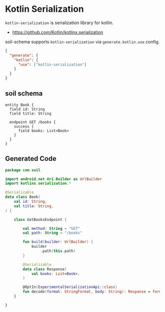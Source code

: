 # Kotlin Serialization

`kotlin-serialization` is serialization library for kotlin.

- https://github.com/Kotlin/kotlinx.serialization

soil-schema supports `kotlin-serialization` via `generate.kotlin.use` config.

```json config
{
  "generate": {
    "kotlin": {
      "use": ["kotlin-serialization"]
    }
  }
}
```

## soil schema

```soil schema
entity Book {
  field id: String
  field title: String

  endpoint GET /books {
    success {
      field books: List<Book>
    }
  }
}
```

## Generated Code

```kotlin generated
package com.soil

import android.net.Uri.Builder as UrlBuilder
import kotlinx.serialization.*

@Serializable
data class Book(
    val id: String,
    val title: String,
) {

    class GetBooksEndpoint {

        val method: String = "GET"
        val path: String = "/books"

        fun build(builder: UrlBuilder) {
            builder
                .path(this.path)
        }

        @Serializable
        data class Response(
            val books: List<Book>,
        )

        @OptIn(ExperimentalSerializationApi::class)
        fun decode(format: StringFormat, body: String): Response = format.decodeFromString(body)
    }

}
```
